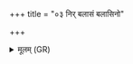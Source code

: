 +++
title = "०३ निर् बलासं बलासिनो"

+++
<details><summary>मूलम् (GR)</summary>

निर् बलासं बलासिनो  
विसल्पम् उत विद्रधम् ।  
परोपहत्यां ते वयं  
परा यक्ष्मं सुवामसि ॥
</details>